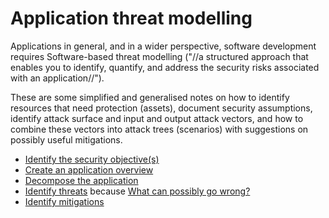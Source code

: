 # Application threat modelling

Applications in general, and in a wider perspective, software development requires Software-based threat modelling ("//a structured approach that enables you to identify, quantify, and address the security risks associated with an application//").

These are some simplified and generalised notes on how to identify resources that need protection (assets), document security assumptions, identify attack surface and input and output attack vectors, and how to combine these vectors into attack trees (scenarios) with suggestions on possibly useful mitigations. 

* [Identify the security objective(s)](Identify-security-objectives.md)
* [Create an application overview](Application-overview.md)
* [Decompose the application](Decompose-application.md)
* [Identify threats](Identify-threats.md) because [What can possibly go wrong?](wrong)
* [Identify mitigations](Identify-mitigations.md)